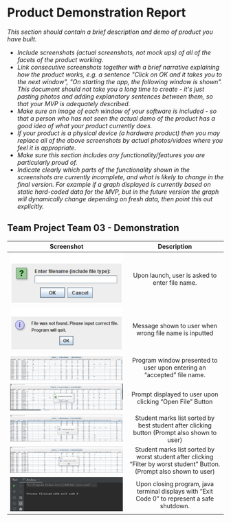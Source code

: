 # Product Demonstration Report

*This section should contain a brief description and demo of product you have built.*

* *Include screenshots (actual screenshots, not mock ups) of all of the facets of the product working.*
* *Link consecutive screenshots together with a brief narrative explaining how the product works, e.g. a sentence "Click on OK and it takes you to the next window", "On starting the app, the following window is shown".  This document should not take you a long time to create - it's just pasting photos and adding explanatory sentences between them, so that your MVP is adequately described.*
* *Make sure an image of each window of your software is included - so that a person who has not seen the actual demo of the product has a good idea of what your product currently does.*
* *If your product is a physical device (a hardware product) then you may replace all of the above screenshots by actual photos/vidoes where you feel it is appropriate.*
* *Make sure this section includes any functionality/features you are particularly proud of.*
* *Indicate clearly which parts of the functionality shown in the screenshots are currently incomplete, and what is likely to change in the final version.  For example if a graph displayed is currently based on static hard-coded data for the MVP, but in the future version the graph will dynamically change depending on fresh data, then point this out explicitly.*

## Team Project Team 03 - Demonstration

| Screenshot | Description |
| :---: | :---: |
| ![Alt Text](MVP/Screenshots/1FilenameInput.png) | Upon launch, user is asked to enter file name. |
| ![Alt Text](MVP/Screenshots/2FilenameError.png) | Message shown to user when wrong file name is inputted |
| ![Alt Text](MVP/Screenshots/3LoadCSV.png) | Program window presented to user upon entering an “accepted” file name. |
| ![Alt Text](MVP/Screenshots/4LoadCSVNew.png) | Prompt displayed to user upon clicking “Open File” Button |
| ![Alt Text](MVP/Screenshots/5SortFileAscend.png) | Student marks list sorted by best student after clicking button (Prompt also shown to user) |
| ![Alt Text](MVP/Screenshots/6SortFileDescend.png) | Student marks list sorted by worst student after clicking “Filter by worst student” Button. (Prompt also shown to user) |
| ![Alt Text](MVP/Screenshots/7FileExitCode.png) | Upon closing program, java terminal displays with “Exit Code 0” to represent a safe shutdown. |
